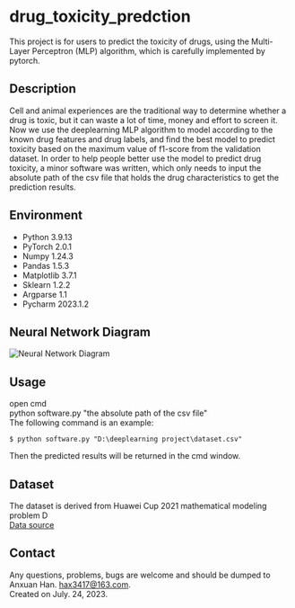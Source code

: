# drug_toxicity_predction
This project is for users to predict the toxicity of drugs, using the Multi-Layer Perceptron (MLP) algorithm, which is carefully implemented by pytorch.
## Description
Cell and animal experiences are the traditional way to determine whether a drug is toxic, but it can waste a lot of time, money and effort to screen it. Now we use the  deeplearning MLP algorithm to model according to the known drug features and drug labels, and find the best model to predict toxicity based on the maximum value of f1-score from the validation dataset. In order to help people better use the model to predict drug toxicity, a minor software was written, which only needs to input the absolute path of the csv file that holds the drug characteristics to get the prediction results.
## Environment
* Python 3.9.13
* PyTorch 2.0.1
* Numpy 1.24.3
* Pandas 1.5.3
* Matplotlib 3.7.1
* Sklearn 1.2.2
* Argparse 1.1
* Pycharm 2023.1.2
## Neural Network Diagram
![Neural Network Diagram](https://github.com/anxuanhan/drug_toxicity_prediction/blob/main/img/neural%20network%20diagram.png)

## Usage
open cmd<br>
python software.py "the absolute path of the csv file"<br>
The following command is an example:<br>
```
$ python software.py "D:\deeplearning project\dataset.csv"
```
Then the predicted results will be returned in the cmd window.

## Dataset
The dataset is derived from Huawei Cup 2021 mathematical modeling problem D<br>
[Data source](https://cpipc.acge.org.cn//cw/detail/4/2c9080147c73b890017c7779e57e07d2)


## Contact
Any questions, problems, bugs are welcome and should be dumped to Anxuan Han. hax3417@163.com.<br>
Created on July. 24, 2023.  
